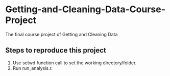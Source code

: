 # Getting-and-Cleaning-Data-Course-Project
The final course project of Getting and Cleaning Data

## Steps to reproduce this project

1. Use setwd function call to set the working directory/folder.
2. Run run_analysis.r.
